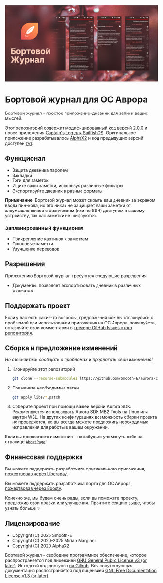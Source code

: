 <!--
SPDX-FileCopyrightText: 2025 Smooth-E
SPDX-FileCopyrightText: 2018-2025 Mirian Margiani
SPDX-License-Identifier: GFDL-1.3-or-later
-->

![Баннер](dist/banner-aurora-small.png)

# Бортовой журнал для ОС Аврора

Бортовой журнал - простое приложение-дневник для записи ваших мыслей.

Этот репозиторий содержит модифицированный код версий 2.0.0 и новее приложения [Captain's Log для SailfishOS](https://github.com/ichthyosaurus/harbour-captains-log). Оригинальное приложение разрабатывалось [AlphaX2](https://github.com/AlphaX2/) и код предыдущих версий доступен [тут](https://github.com/AlphaX2/Captains-Log-Sailfish).

## Функционал

- Защита дневника паролем
- Закладки
- Тэги для заметок
- Ищите ваши заметки, используя различные фильтры
- Экспортируйте дневник в разные форматы

**Примечание:** Бортовой журнал может скрыть ваш дневник за экраном ввода пин-кода, но это никак не защищает ваши заметки от злоумышленников с физическим (или по SSH) доступом к вашему устройству, так как заметки не шифруются.

### Запланированный функционал

- Прикрепление картинок к заметкам
- Голосовые заметки
- Улучшение переводов

## Разрешения

Приложению Бортовой журнал требуются следующие разрешения:

- Документы: позволяет экспортировать дневник в различных форматах

## Поддержать проект

Если у вас есть какие-то вопросы, предложения или вы столкнулись с проблемой при использовании приложения на ОС Аврора, пожалуйста, оставляйте свои комментарии в [трекере GitHub Issues этого репозитория](https://github.com/Smooth-E/aurora-captains-log/issues).

## Сборка и предложение изменений

*Не стесняйтесь сообщать о проблемах и предлагать свои изменения!*

1. Клонируйте этот репозиторий
   ```sh
   git clone --recurse-submodules https://github.com/Smooth-E/aurora-captains-log
   ```
2. Примените необходимые патчи
   ```sh
   git apply libs/*.patch
   ```
3. Соберите проект при помощи вашей версии Aurora SDK. Рекомендуется использовать Aurora SDK MB2 Tools на Linux или внутри WSL. На других конфигурациях возможность сборки проекта не проверяется, но вы всегда можете предложить необходимые исправления для работы в вашем окружении.

Если вы предлагаете изменения - не забудьте упомянуть себя на странице [`AboutPage`](qml/pages/AboutPage.qml)!

## Финансовая поддержка

Вы можете поддержать разработчика оригинального приложения, [пожертвовав через Liberapay](https://liberapay.com/ichthyosaurus).

Вы можете поддержать разработчика порта для ОС Аврора, [пожертвовав через Boosty](https://boosty.to/smooth-e/donate).

Конечно же, мы будем очень рады, если вы поможете проекту, предложив свои правки или улучшения. Прочтите секцию выше, чтобы узнать больше ✨

## Лицензирование

- Copyright (С) 2025 Smooth-E
- Copyright (C) 2020-2025  Mirian Margiani
- Copyright (C) 2020  AlphaX2

Бортовой журнал - свободное программное обеспечение, которое распространяется под лицензией 
[GNU General Public License v3 (or later)](https://spdx.org/licenses/GPL-3.0-or-later.html).
Исходный код доступен [на Github](https://github.com/Smooth-E/aurora-captains-log).
Вся сопутствующая документация распостраняется под лицензией 
[GNU Free Documentation License v1.3 (or later)](https://spdx.org/licenses/GFDL-1.3-or-later.html).

